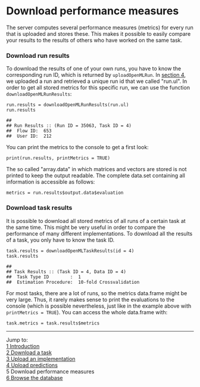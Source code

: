 Download performance measures
=============================

The server computes several performance measures (metrics) for every run that is uploaded and stores these. This makes it possible to easily compare your results to the results of others who have worked
on the same task. 

### Download run results
To download the results of one of your own runs, you have to know the corresponding run ID, which is returned by `uploadOpenMLRun`. In [section 4](4-Upload-predictions.md), we uploaded a run and
retrieved a unique run id that we called "run.ul". In order to get all stored metrics for this
specific run, we can use the function `downloadOpenMLRunResults`:


```splus
run.results = downloadOpenMLRunResults(run.ul)
run.results
```

```
## 
## Run Results :: (Run ID = 35063, Task ID = 4)
## 	Flow ID:  653
## 	User ID:  212
```
You can print the metrics to the console to get a first look:

```splus
print(run.results, printMetrics = TRUE)
```
The so called "array.data" in which matrices and vectors are stored is not printed to keep
the output readable. The complete data.set containing all information is accessible as follows:

```splus
metrics = run.results$output.data$evaluation
```
### Download task results
It is possible to download all stored metrics of all runs of a certain task at the same time. This
might be very useful in order to compare the performance of many different implementations. To
download all the results of a task, you only have to know the task ID. 


```splus
task.results = downloadOpenMLTaskResults(id = 4)
task.results
```

```
## 
## Task Results :: (Task ID = 4, Data ID = 4)
## 	Task Type ID        :  1
## 	Estimation Procedure:  10-fold Crossvalidation
```
For most tasks, there are a lot of runs, so the metrics data.frame might be very large. Thus, it
rarely makes sense to print the evaluations to the console (which is possible nevertheless, just
like in the example above with `printMetrics = TRUE`). You can access the whole data.frame with:

```splus
task.metrics = task.results$metrics
```

----------------------------------------------------------------------------------------------------
Jump to:   
[1 Introduction](1-Introduction.md)  
[2 Download a task](2-Download-a-task.md)  
[3 Upload an implementation](3-Upload-an-implementation.md)  
[4 Upload predictions](4-Upload-predictions.md)  
5 Download performance measures  
[6 Browse the database](6-Browse-the-database.md)
